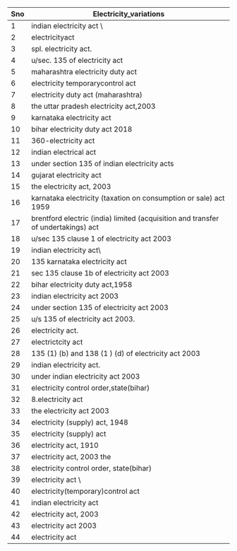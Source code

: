 |Sno|Electricity_variations                               |
|---|-----------------------------------------------------|
|1  |indian electricity act \                             |
|2  |electricityact                                       |
|3  |spl. electricity act.                                |
|4  |u/sec. 135 of electricity act                        |
|5  |maharashtra electricity duty act                     |
|6  |electricity temporarycontrol act                     |
|7  |electricity duty act (maharashtra)                   |
|8  |the uttar pradesh electricity act,2003               |
|9  |karnataka electricity act                            |
|10 |bihar electricity duty act 2018                      |
|11 |360-electricity act                                  |
|12 |indian electrical act                                |
|13 |under section 135 of indian electricity acts         |
|14 |gujarat electricity act                              |
|15 |the electricity act, 2003                            |
|16 |karnataka electricity (taxation on consumption or sale) act 1959|
|17 |brentford electric (india) limited (acquisition and transfer of undertakings) act|
|18 |u/sec 135 clause 1 of electricity act 2003           |
|19 |indian electricity act\                              |
|20 |135 karnataka electricity act                        |
|21 |sec 135 clause 1b of electricity act 2003            |
|22 |bihar electricity duty act,1958                      |
|23 |indian electricity act 2003                          |
|24 |under section 135 of electricity act 2003            |
|25 |u/s 135 of electricity act 2003.                     |
|26 |electricity act.                                     |
|27 |electrictcity act                                    |
|28 |135 (1) (b) and 138 (1 ) (d) of electricity act 2003 |
|29 |indian electricity act.                              |
|30 |under indian electricity act 2003                    |
|31 |electricity control order,state(bihar)               |
|32 |8.electricity act                                    |
|33 |the electricity act 2003                             |
|34 |electricity (supply) act, 1948                       |
|35 |electricity (supply) act                             |
|36 |electricity act, 1910                                |
|37 |electricity act, 2003 the                            |
|38 |electricity control order, state(bihar)              |
|39 |electricity act \                                    |
|40 |electricity(temporary)control act                    |
|41 |indian electricity act                               |
|42 |electricity act, 2003                                |
|43 |electricity act 2003                                 |
|44 |electricity act                                      |
